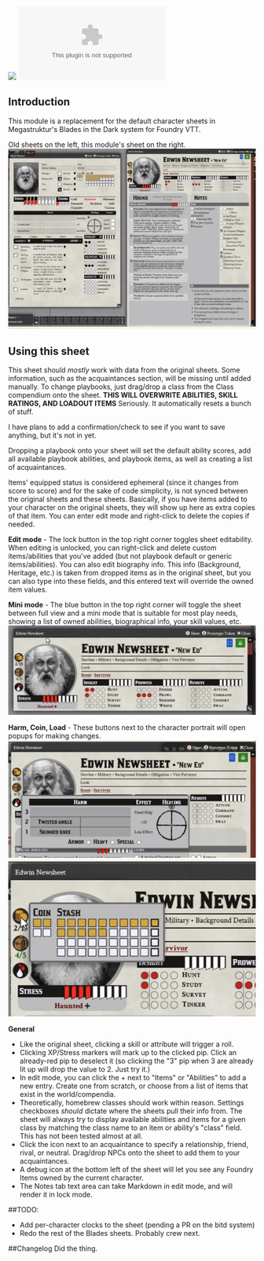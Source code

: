 ![](https://img.shields.io/badge/Foundry-v9-informational)
![Latest Release Download Count](https://img.shields.io/github/downloads/justinross/foundry-bitd-alternate-sheets/latest/module.zip)

## Introduction
This module is a replacement for the default character sheets in Megastruktur's Blades in the Dark system for Foundry VTT.

Old sheets on the left, this module's sheet on the right.
![](images/sheet-comparison.jpg)

## Using this sheet
This sheet should *mostly* work with data from the original sheets. Some information, such as the acquaintances section, will be missing until added manually.
To change playbooks, just drag/drop a class from the Class compendium onto the sheet. **THIS WILL OVERWRITE ABILITIES, SKILL RATINGS, AND LOADOUT ITEMS** Seriously. It automatically resets a bunch of stuff.

I have plans to add a confirmation/check to see if you want to save anything, but it's not in yet.

Dropping a playbook onto your sheet will set the default ability scores, add all available playbook abilities, and playbook items, as well as creating a list of acquaintances.

Items' equipped status is considered ephemeral (since it changes from score to score) and for the sake of code simplicity, is not synced between the original sheets and these sheets. Basically, if you have items added to your character on the original sheets, they will show up here as extra copies of that item. You can enter edit mode and right-click to delete the copies if needed.

**Edit mode** - The lock button in the top right corner toggles sheet editability. When editing is unlocked, you can right-click and delete custom items/abilities that you've added (but not playbook default or generic items/abilities). You can also edit biography info. This info (Background, Heritage, etc.) is taken from dropped items as in the original sheet, but you can also type into these fields, and this entered text will override the owned item values.

**Mini mode** - The blue button in the top right corner will toggle the sheet between full view and a mini mode that is suitable for most play needs, showing a list of owned abilities, biographical info, your skill values, etc. 
![](images/mini-view.jpg)

**Harm, Coin, Load** - These buttons next to the character portrait will open popups for making changes.
![](images/harm-popup.jpg)
![](images/coin-popup.jpg)

**General**
* Like the original sheet, clicking a skill or attribute will trigger a roll. 
* Clicking XP/Stress markers will mark up to the clicked pip. Click an already-red pip to deselect it (so clicking the "3" pip when 3 are already lit up will drop the value to 2. Just try it.)
* In edit mode, you can click the + next to "Items" or "Abilities" to add a new entry. Create one from scratch, or choose from a list of items that exist in the world/compendia.
* Theoretically, homebrew classes should work within reason. Settings checkboxes *should* dictate where the sheets pull their info from. The sheet will always try to display available abilities and items for a given class by matching the class name to an item or ability's "class" field. This has not been tested almost at all.
* Click the icon next to an acquaintance to specify a relationship, friend, rival, or neutral. Drag/drop NPCs onto the sheet to add them to your acquaintances.
* A debug icon at the bottom left of the sheet will let you see any Foundry Items owned by the current character.
* The Notes tab text area can take Markdown in edit mode, and will render it in lock mode.

##TODO:
* Add per-character clocks to the sheet (pending a PR on the bitd system)
* Redo the rest of the Blades sheets. Probably crew next.

##Changelog
Did the thing.
